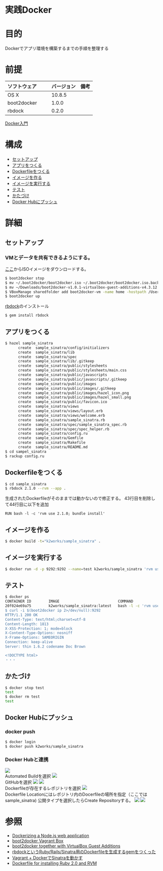 実践Docker
===
# 目的
Dockerでアプリ環境を構築するまでの手順を整理する

# 前提
| ソフトウェア     | バージョン    | 備考         |
|:---------------|:-------------|:------------|
| OS X           |10.8.5        |             |
| boot2docker　　 |1.0.0         |             |
| rbdock    　　  |0.2.0         |             |

[Docker入門](https://github.com/k2works/docker_introduction)

# 構成
+ [セットアップ](#1)
+ [アプリをつくる](#2)
+ [Dockerfileをつくる](#3)
+ [イメージを作る](#4)
+ [イメージを実行する](#5)
+ [テスト](#6)
+ [かたづけ](#7)
+ [Docker Hubにプッシュ](#9)

# 詳細
## <a name="1">セットアップ</a>
### VMとデータを共有できるようにする。
[ここ](https://medium.com/boot2docker-lightweight-linux-for-docker/boot2docker-together-with-virtualbox-guest-additions-da1e3ab2465c)からISOイメージをダウンロードする。
```bash
$ boot2docker stop
$ mv ~/.boot2docker/boot2docker.iso ~/.boot2docker/boot2docker.iso.backup
$ mv ~/Downloads/boot2docker-v1.0.1-virtualbox-guest-additions-v4.3.12.iso ~/.boot2docker/boot2docker.iso
$ VBoxManage sharedfolder add boot2docker-vm -name home -hostpath /Users
$ boot2docker up
```
[rbdock](http://deeeet.com/writing/2014/03/06/rbdock/)のインストール
```bash
$ gem install rbdock
```
## <a name="2">アプリをつくる</a>
```bash
$ hazel sample_sinatra
      create  sample_sinatra/config/initializers
      create  sample_sinatra/lib
      create  sample_sinatra/spec
      create  sample_sinatra/lib/.gitkeep
      create  sample_sinatra/public/stylesheets
      create  sample_sinatra/public/stylesheets/main.css
      create  sample_sinatra/public/javascripts
      create  sample_sinatra/public/javascripts/.gitkeep
      create  sample_sinatra/public/images
      create  sample_sinatra/public/images/.gitkeep
      create  sample_sinatra/public/images/hazel_icon.png
      create  sample_sinatra/public/images/hazel_small.png
      create  sample_sinatra/public/favicon.ico
      create  sample_sinatra/views
      create  sample_sinatra/views/layout.erb
      create  sample_sinatra/views/welcome.erb
      create  sample_sinatra/sample_sinatra.rb
      create  sample_sinatra/spec/sample_sinatra_spec.rb
      create  sample_sinatra/spec/spec_helper.rb
      create  sample_sinatra/config.ru
      create  sample_sinatra/Gemfile
      create  sample_sinatra/Rakefile
      create  sample_sinatra/README.md
$ cd sampel_sinatra
$ rackup config.ru
```

## <a name="3">Dockerfileをつくる</a>
```bash
$ cd sample_sinatra
$ rbdock 2.1.0 --rvm --app .
```
生成されたDockerfileがそのままでは動かないので修正する。
43行目を削除して44行目に以下を追加
```
RUN bash -l -c 'rvm use 2.1.0; bundle install'
```
## <a name="4">イメージを作る</a>
```bash
$ docker build -t="k2works/sample_sinatra" .
```
## <a name="5">イメージを実行する</a>
```bash
$ docker run -d -p 9292:9292 --name=test k2works/sample_sinatra 'rvm use ruby-2.1.0;rackup config.ru'
```
## <a name="6">テスト</a>
```bash
$ docker ps
CONTAINER ID        IMAGE                           COMMAND                CREATED             STATUS              PORTS                    NAMES
20f024e69a75        k2works/sample_sinatra:latest   bash -l -c 'rvm use    20 minutes ago      Up 4 seconds        0.0.0.0:9292->9292/tcp   test
$ curl -i $(boot2docker ip 2>/dev/null):9292
HTTP/1.1 200 OK
Content-Type: text/html;charset=utf-8
Content-Length: 1813
X-XSS-Protection: 1; mode=block
X-Content-Type-Options: nosniff
X-Frame-Options: SAMEORIGIN
Connection: keep-alive
Server: thin 1.6.2 codename Doc Brown

<!DOCTYPE html>
・・・
```
## <a name="7">かたづけ</a>
```bash
$ docker stop test
test
$ docker rm test
test
```
## <a name="8">Docker Hubにプッシュ</a>
### docker push
```bash
$ docker login
$ docker push k2works/sample_sinatra
```
### Docker Hubと連携
![](https://farm6.staticflickr.com/5273/14501239854_29422ce38c.jpg)  
Automated Buildを選択
![](https://farm4.staticflickr.com/3840/14315962849_eedbc730df.jpg)  
GitHubを選択
![](https://farm4.staticflickr.com/3918/14316118637_302dac4341.jpg)
![](https://farm6.staticflickr.com/5503/14315964898_88f9425f6c.jpg)  
Dockerfileが存在するレポジトリを選択
![](https://farm3.staticflickr.com/2923/14502571245_f4672b732d.jpg)  
Dockerfile Locationにはレポジトリ内のDocerfileの場所を指定（ここではsample_sinatra)
公開タイプを選択したらCreate Repositoryする。
![](https://farm4.staticflickr.com/3907/14501239744_e680fec5f4.jpg)
![](https://farm4.staticflickr.com/3891/14315917890_757f58e889.jpg)

# 参照
+ [Dockerizing a Node.js web application](http://docs.docker.com/examples/nodejs_web_app/#test)
+ [boot2docker Vagrant Box](https://github.com/mitchellh/boot2docker-vagrant-box)
+ [boot2docker together with VirtualBox Guest Additions](https://medium.com/boot2docker-lightweight-linux-for-docker/boot2docker-together-with-virtualbox-guest-additions-da1e3ab2465c)
+ [rbdockというRuby/Rails/Sinatra用のDockerfileを生成するgemをつくった](http://deeeet.com/writing/2014/03/06/rbdock/)
+ [Vagrant + DockerでSinatraを動かす](http://deeeet.com/writing/2013/12/27/sinatra-on-docker/)
+ [Dockerfile for installing Ruby 2.0 and RVM](https://gist.github.com/konklone/6662393)
